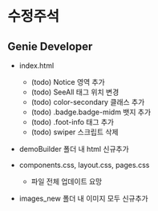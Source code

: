 # 수정주석

## Genie Developer
- index.html
  - (todo) Notice 영역 추가
  - (todo) SeeAll 태그 위치 변경
  - (todo) color-secondary 클래스 추가
  - (todo) .badge.badge-midm 뱃지 추가
  - (todo) .foot-info 태그 추가
  - (todo) swiper 스크립트 삭제
- demoBuilder 폴더 내 html 신규추가

- components.css, layout.css, pages.css
  - 파일 전체 업데이트 요망

- images_new 폴더 내 이미지 모두 신규추가
